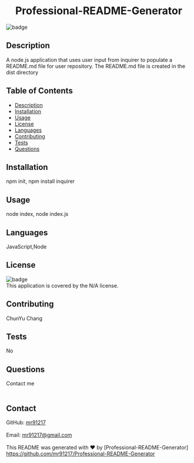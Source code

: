 
<h1 align="center">Professional-README-Generator </h1>
 
![badge](https://img.shields.io/badge/license-N/A-brightgreen)<br />
## Description
  A node.js application that uses user input from inquirer to populate a README.md file for user repository. The README.md file is created in the dist directory 
## Table of Contents
- [Description](#description)
- [Installation](#installation)
- [Usage](#usage)
- [License](#license)
- [Languages](#languages)
- [Contributing](#contributing)
- [Tests](#tests)
- [Questions](#questions)
## Installation
  npm init, npm install inquirer
## Usage
  node index, node index.js
## Languages
  JavaScript,Node
## License
![badge](https://img.shields.io/badge/license-N/A-brightgreen)
<br />
This application is covered by the N/A license. 
## Contributing
  ChunYu Chang
## Tests
 No
## Questions
 Contact me<br />
<br />
## Contact
GitHub: [mr91217](https://github.com/mr91217)<br />
<br />
Email: mr91217@gmail.com<br />
<br />
This README was generated with ❤️ by [Professional-README-Generator]
https://github.com/mr91217/Professional-README-Generator
   